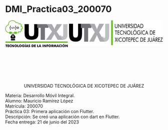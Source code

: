 # DMI_Practica03_200070
<div style="display: flex; justify-content: space-between;">
    <img align="left" src="https://github.com/MauricioRL15/Logos_UTXJ/blob/main/LOGO%20TIC.png?raw=true" alt="Imagen 1" width="200"; />
    <img align="right" src="https://github.com/MauricioRL15/Logos_UTXJ/blob/main/LOGO%20UTXJ%202019.png?raw=true" alt="Imagen 2" width="300" height="80" />
</div><br><br><br><br><br><br>
<p align="center">UNIVERSIDAD TECNOLÓGICA DE XICOTEPEC DE JUÁREZ</p>
<div style="text-align: justify">
Materia: Desarrollo Móvil Integral. <br>
Alumno: Mauricio Ramírez López <br>
Matrícula: 200070 <br>
Práctica 03: Primera aplicación con Flutter. <br>
Descripción: Se creó una aplicación con dart en Flutter. <br>
Fecha entrega: 21 de junio del 2023
</div>
